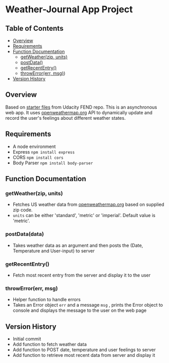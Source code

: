 # Weather-Journal App Project

## Table of Contents

* [Overview](#overview)
* [Requirements](#requirements)
* [Function Documentation](#function-documentation)
    - [getWeather(zip, units)](#getweatherzip-units)
    - [postData()](#postdatadata)
    - [getRecentEntry()](#getrecententry)
    - [throwError(err, msg)](#throwerrorerr-msg))
* [Version History](#version-history)

## Overview
Based on [starter files](https://github.com/udacity/fend/tree/refresh-2019/projects/weather-journal-app) from Udacity FEND repo.
This is an asynchronous web app. It uses [openweathermap.org](https://openweathermap.org/) API to dynamically update and record the user's feelings about different weather states. 

## Requirements
- A node environment
- Express `npm install express`
- CORS `npm install cors`
- Body Parser `npm install body-parser`

## Function Documentation
### getWeather(zip, units)
- Fetches US weather data from [openweathermap.org](https://openweathermap.org/) based on supplied zip code.
- `units` can be either 'standard', 'metric' or 'imperial'. Default value is 'metric'.

### postData(data)
- Takes weather data as an argument and then posts the (Date, Temperature and User-input) to server

### getRecentEntry()
-  Fetch most recent entry from the server and display it to the user

### throwError(err, msg)
- Helper function to handle errors
- Takes an Error object `err` and a message `msg` , prints the Error object to console and displays the message to the user on the web page

## Version History
- Initial commit
- Add function to fetch weather data
- Add function to POST date, temperature and user feelings to server
- Add function to retrieve most recent data from server and display it